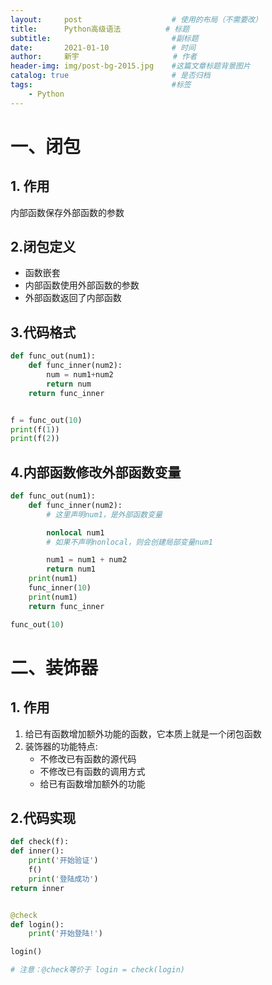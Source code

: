 ```yaml
---
layout:     post                    # 使用的布局（不需要改）
title:      Python高级语法    		# 标题 
subtitle:    						#副标题
date:       2021-01-10              # 时间
author:     新宇                     # 作者
header-img: img/post-bg-2015.jpg    #这篇文章标题背景图片
catalog: true                       # 是否归档
tags:                               #标签
    - Python
---
```


# 一、闭包
## 1. 作用
内部函数保存外部函数的参数

## 2.闭包定义
- 函数嵌套
- 内部函数使用外部函数的参数
- 外部函数返回了内部函数

## 3.代码格式

```python
def func_out(num1):
    def func_inner(num2):
        num = num1+num2
        return num
    return func_inner


f = func_out(10)
print(f(1))
print(f(2))
```

## 4.内部函数修改外部函数变量

```python
def func_out(num1):
    def func_inner(num2):
        # 这里声明num1，是外部函数变量

        nonlocal num1
        # 如果不声明nonlocal，则会创建局部变量num1

        num1 = num1 + num2
        return num1
    print(num1)
    func_inner(10)
    print(num1)
    return func_inner

func_out(10)
```

# 二、装饰器
## 1. 作用
1. 给已有函数增加额外功能的函数，它本质上就是一个闭包函数
2. 装饰器的功能特点:
	- 不修改已有函数的源代码
	- 不修改已有函数的调用方式
	- 给已有函数增加额外的功能

## 2.代码实现

```python
def check(f):
def inner():
    print('开始验证')
    f()
    print('登陆成功')
return inner


@check
def login():
    print('开始登陆!')

login()

# 注意：@check等价于 login = check(login)

```


	
